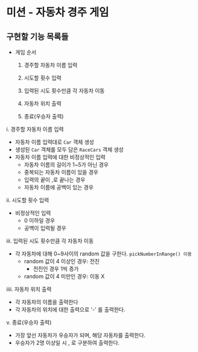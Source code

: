 # 미션 - 자동차 경주 게임

## **구현할 기능 목록들**

- 게임 순서
  
  1. 경주할 자동차 이름 입력
    
  2. 시도할 횟수 입력
    
  3. 입력된 시도 횟수만큼 각 자동차 이동
    
  4. 자동차 위치 출력
    
  5. 종료(우승자 출력)
    

i. 경주할 자동차 이름 입력

- 자동차 이름 입력대로 `Car` 객체 생성
- 생성된 `Car` 객체를 모두 담은 `RaceCars` 객체 생성
- 자동차 이름 입력에 대한 비정상적인 입력
  - 자동차 이름의 길이가 1~5가 아닌 경우
  - 중복되는 자동차 이름이 있을 경우
  - 입력의 끝이 ,로 끝나는 경우
  - 자동차 이름에 공백이 있는 경우

ii. 시도할 횟수 입력

- 비정상적인 입력
  - 0 이하일 경우
  - 공백이 입력될 경우

iii. 입력된 시도 횟수만큼 각 자동차 이동

- 각 자동차에 대해 0~9사이의 random 값을 구한다. `pickNumberInRange() 이용`
  - random 값이 4 이상인 경우: 전진
    - 전진인 경우 1씩 증가
  - random 값이 4 미만인 경우: 이동 X

iiii. 자동차 위치 출력

- 각 자동차의 이름을 출력한다
- 각 자동차의 위치에 대한 출력으로 '-' 를 출력한다.

v. 종료(우승자 출력)

- 가장 앞선 자동차가 우승자가 되며, 해당 자동차를 출력한다.
- 우승자가 2명 이상일 시 , 로 구분하여 출력한다.